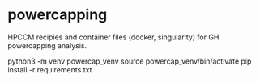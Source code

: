# powercapping
HPCCM recipies and container files (docker, singularity) for GH powercapping analysis.

python3 -m venv powercap_venv 
source powercap_venv/bin/activate
pip install -r requirements.txt 


